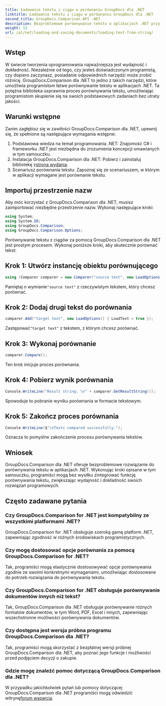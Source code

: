 ```yaml
---
title: Ładowanie tekstu z ciągu w porównaniu GroupDocs dla .NET
linktitle: Ładowanie tekstu z ciągu w porównaniu GroupDocs dla .NET
second_title: GroupDocs.Comparison API .NET
description: Bezproblemowe porównywanie tekstu w aplikacjach .NET przy użyciu biblioteki GroupDocs.Comparison. Zwiększ wydajność i dokładność dzięki bezproblemowej integracji.
weight: 12
url: /pl/net/loading-and-saving-documents/loading-text-from-string/
---
```

## Wstęp
W świecie tworzenia oprogramowania najważniejsza jest wydajność i dokładność. Niezależnie od tego, czy jesteś doświadczonym programistą, czy dopiero zaczynasz, posiadanie odpowiednich narzędzi może zrobić różnicę. GroupDocs.Comparison dla .NET to jedno z takich narzędzi, które umożliwia programistom łatwe porównywanie tekstu w aplikacjach .NET. Ta potężna biblioteka usprawnia proces porównywania tekstu, umożliwiając programistom skupienie się na swoich podstawowych zadaniach bez utraty jakości.
## Warunki wstępne
Zanim zagłębisz się w zawiłości GroupDocs.Comparison dla .NET, upewnij się, że spełnione są następujące wymagania wstępne:
1. Podstawowa wiedza na temat programowania .NET: Znajomość C# i frameworku .NET jest niezbędna do zrozumienia koncepcji omawianych w tym samouczku.
2.  Instalacja GroupDocs.Comparison dla .NET: Pobierz i zainstaluj bibliotekę z[strona wydania](https://releases.groupdocs.com/comparison/net/).
3. Scenariusz porównania tekstu: Zapoznaj się ze scenariuszem, w którym w aplikacji wymagane jest porównanie tekstu.

## Importuj przestrzenie nazw
Aby móc korzystać z GroupDocs.Comparison dla .NET, musisz zaimportować niezbędne przestrzenie nazw. Wykonaj następujące kroki:

```csharp
using System;
using System.IO;
using GroupDocs.Comparison;
using GroupDocs.Comparison.Options;
```
Porównywanie tekstu z ciągów za pomocą GroupDocs.Comparison dla .NET jest prostym procesem. Wykonaj poniższe kroki, aby skutecznie porównać tekst:
## Krok 1: Utwórz instancję obiektu porównującego
```csharp
using (Comparer comparer = new Comparer("source text", new LoadOptions() { LoadText = true }))
```
 Pamiętaj o wymianie`"source text"` z rzeczywistym tekstem, który chcesz porównać.
## Krok 2: Dodaj drugi tekst do porównania
```csharp
comparer.Add("target text", new LoadOptions() { LoadText = true });
```
 Zastępować`"target text"` z tekstem, z którym chcesz porównać.
## Krok 3: Wykonaj porównanie
```csharp
comparer.Compare();
```
Ten krok inicjuje proces porównania.
## Krok 4: Pobierz wynik porównania
```csharp
Console.WriteLine("Result string: \n" + comparer.GetResultString());
```
Spowoduje to pobranie wyniku porównania w formacie tekstowym.
## Krok 5: Zakończ proces porównania
```csharp
Console.WriteLine($"\nTexts compared successfully.");
```
Oznacza to pomyślne zakończenie procesu porównywania tekstów.

## Wniosek
GroupDocs.Comparison dla .NET oferuje bezproblemowe rozwiązanie do porównywania tekstu w aplikacjach .NET. Wykonując kroki opisane w tym samouczku, programiści mogą bez wysiłku zintegrować funkcję porównywania tekstu, zwiększając wydajność i dokładność swoich rozwiązań programowych.
## Często zadawane pytania
### Czy GroupDocs.Comparison for .NET jest kompatybilny ze wszystkimi platformami .NET?
GroupDocs.Comparison for .NET obsługuje szeroką gamę platform .NET, zapewniając zgodność w różnych środowiskach programistycznych.
### Czy mogę dostosować opcje porównania za pomocą GroupDocs.Comparison for .NET?
Tak, programiści mogą elastycznie dostosowywać opcje porównywania zgodnie ze swoimi konkretnymi wymaganiami, umożliwiając dostosowane do potrzeb rozwiązania do porównywania tekstu.
### Czy GroupDocs.Comparison for .NET obsługuje porównywanie dokumentów innych niż tekst?
Tak, GroupDocs.Comparison dla .NET obsługuje porównywanie różnych formatów dokumentów, w tym Word, PDF, Excel i innych, zapewniając wszechstronne możliwości porównywania dokumentów.
### Czy dostępna jest wersja próbna programu GroupDocs.Comparison dla .NET?
Tak, programiści mogą skorzystać z bezpłatnej wersji próbnej GroupDocs.Comparison dla .NET, aby poznać jego funkcje i możliwości przed podjęciem decyzji o zakupie.
### Gdzie mogę znaleźć pomoc dotyczącą GroupDocs.Comparison dla .NET?
 W przypadku jakichkolwiek pytań lub pomocy dotyczącej GroupDocs.Comparison dla .NET programiści mogą odwiedzić witrynę[forum wsparcia](https://forum.groupdocs.com/c/comparison/12).